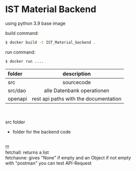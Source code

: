 # IST Material Backend

using python 3.9 base image

build command:

```bash
$ docker build -t IST_Material_backend .
```

run command:

```bash
$ docker run ....
```

| folder | description|
|:-----|:--------:|
| src   | sourcecode | 
| src/dao   | alle Datenbank operationen |
| openapi | rest api paths with the documentation
<br><br>
src folder
- folder for the backend code

<br/>
!!! <br/>fetchall: returns a list
<br/> fetchaone: gives "None" if empty and an Object if not empty
<br/> with "postman" you can test API-Request
